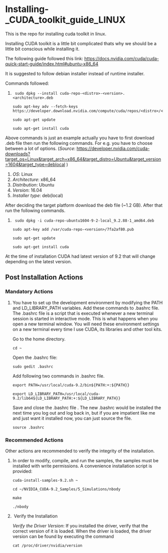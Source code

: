 # Installing-_CUDA_toolkit_guide_LINUX
This is the repo for installing cuda toolkit in linux.

Installing CUDA toolkit is a little bit complicated thats why we should be a little bit conscious while installing it.

The following guide followed this link: https://docs.nvidia.com/cuda/cuda-quick-start-guide/index.html#ubuntu-x86_64

It is suggested to follow debian installer instead of runtime installer.

Commands followed:

1. ```
    sudo dpkg --install cuda-repo-<distro>-<version>.<architecture>.deb
	```
	
	```
	sudo apt-key adv --fetch-keys https://developer.download.nvidia.com/compute/cuda/repos/<distro>/<architecture>/7fa2af80.pub
	```
	
	```
	sudo apt-get update
	```
	
	```
	sudo apt-get install cuda
	```
	
Above commands is just an example actually you have to first download .deb file then run the following commands. For e.g. you have to choose between a lot of options.
(*Source*: https://developer.nvidia.com/cuda-downloads?target_os=Linux&target_arch=x86_64&target_distro=Ubuntu&target_version=1604&target_type=deblocal )

1. *OS*: Linux
2. *Architecture*: x86_64
3. *Distribution*: Ubuntu
4. *Version*: 16.04
5. *Installer type*: deb(local)

After deciding the target platform download the deb file (~1.2 GB). After that run the following commands.

1. ```
	sudo dpkg -i cuda-repo-ubuntu1604-9-2-local_9.2.88-1_amd64.deb
	```
	
	```
	sudo apt-key add /var/cuda-repo-<version>/7fa2af80.pub
	```
	
	```
	sudo apt-get update
	```
	
	```
	sudo apt-get install cuda
	```

At the time of installation CUDA had latest version of 9.2 that will change depending on the latest version.

## Post Installation Actions

### Mandatory Actions

1. You have to set up the development environment by modifying the PATH and LD_LIBRARY_PATH variables. Add these commands to .bashrc file.
	The .bashrc file is a script that is executed whenever a new terminal session is started in interactive mode. This is what happens when you open a new terminal window.
	You will need these environment settings on a new terminal every time I use CUDA, its libraries and other tool kits.

	Go to the home directory.

	```
	cd ~
	```
	
	Open the .bashrc file:
	
	```
	sudo gedit .bashrc
	```

	Add following two commands in .bashrc file.
	
	```
	export PATH=/usr/local/cuda-9.2/bin${PATH:+:${PATH}}
	```
	
	```
	export LD_LIBRARY_PATH=/usr/local/cuda-9.2/lib64${LD_LIBRARY_PATH:+:${LD_LIBRARY_PATH}}
	```
	
	Save and close the .bashrc file . The new .bashrc would be installed the next time you log out and log back in, but if you are impatient like me and just want it installed now, you can just source the file.
	```
	source .bashrc
	```
### Recommended Actions

Other actions are recommended to verify the integrity of the installation.

1.  In order to modify, compile, and run the samples, the samples must be installed with
	write permissions. A convenience installation script is provided:
	
	```
	cuda-install-samples-9.2.sh ~
	```
	
	```
	cd ~/NVIDIA_CUDA-9.2_Samples/5_Simulations/nbody
	```
	
	```
	make
	```
	
	```
	./nbody
	```

2.  Verify the Installation
	
	*Verify the Driver Version*: If you installed the driver, verify that the correct version of it is loaded. When the driver is loaded, the driver version can be found by executing the command
	
	```
	cat /proc/driver/nvidia/version
	```
